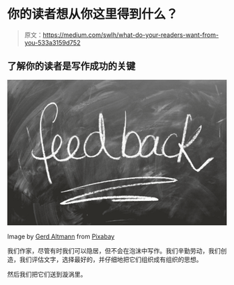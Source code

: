 # 你的读者想从你这里得到什么？

> 原文：<https://medium.com/swlh/what-do-your-readers-want-from-you-533a3159d752>

## 了解你的读者是写作成功的关键

![](img/11b43b763d836da230d44a537fa683b1.png)

Image by [Gerd Altmann](https://pixabay.com/users/geralt-9301/?utm_source=link-attribution&utm_medium=referral&utm_campaign=image&utm_content=1825515) from [Pixabay](https://pixabay.com/?utm_source=link-attribution&utm_medium=referral&utm_campaign=image&utm_content=1825515)

我们作家，尽管有时我们可以隐居，但不会在泡沫中写作。我们辛勤劳动，我们创造，我们评估文字，选择最好的，并仔细地把它们组织成有组织的思想。

然后我们把它们送到漩涡里。